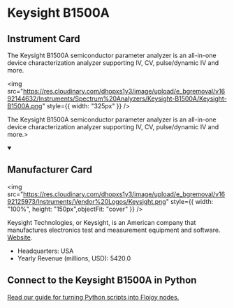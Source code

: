 
# Keysight B1500A

## Instrument Card

<div className="flex">

<div>

The Keysight B1500A semiconductor parameter analyzer is an all-in-one device characterization analyzer supporting IV, CV, pulse/dynamic IV and more.

</div>

<img src="https://res.cloudinary.com/dhopxs1y3/image/upload/e_bgremoval/v1692144632/Instruments/Spectrum%20Analyzers/Keysight-B1500A/Keysight-B1500A.png" style={{ width: "325px" }} />

</div>

The Keysight B1500A semiconductor parameter analyzer is an all-in-one device characterization analyzer supporting IV, CV, pulse/dynamic IV and more.>

<details open>
<summary><h2>Manufacturer Card</h2></summary>

<img src="https://res.cloudinary.com/dhopxs1y3/image/upload/e_bgremoval/v1692125973/Instruments/Vendor%20Logos/Keysight.png" style={{ width: "100%", height: "150px",objectFit: "cover" }} />

Keysight Technologies, or Keysight, is an American company that manufactures electronics test and measurement equipment and software. <a href="https://www.keysight.com/us/en/home.html">Website</a>.

<ul>
  <li>Headquarters: USA</li>
  <li>Yearly Revenue (millions, USD): 5420.0</li>
</ul>
</details>

## Connect to the Keysight B1500A in Python

[Read our guide for turning Python scripts into Flojoy nodes.](https://docs.flojoy.ai/custom-nodes/creating-custom-node/)


